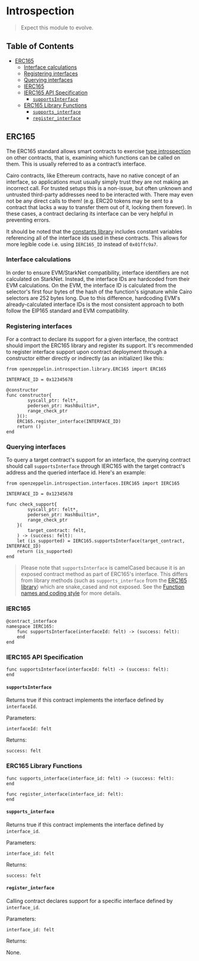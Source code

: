 # Introspection

> Expect this module to evolve.

## Table of Contents

* [ERC165](#erc165)
  * [Interface calculations](#interface-calculations)
  * [Registering interfaces](#registering-interfaces)
  * [Querying interfaces](#querying-interfaces)
  * [IERC165](#ierc165)
  * [IERC165 API Specification](#ierc165-api-specification)
    * [`supportsInterface`](#supportsinterface)
  * [ERC165 Library Functions](#erc165-library-functions)
    * [`supports_interface`](#supportsinterface2)
    * [`register_interface`](#register_interface)

## ERC165

The ERC165 standard allows smart contracts to exercise [type introspection](https://en.wikipedia.org/wiki/Type_introspection) on other contracts, that is, examining which functions can be called on them. This is usually referred to as a contract’s interface.

Cairo contracts, like Ethereum contracts, have no native concept of an interface, so applications must usually simply trust they are not making an incorrect call. For trusted setups this is a non-issue, but often unknown and untrusted third-party addresses need to be interacted with. There may even not be any direct calls to them! (e.g. ERC20 tokens may be sent to a contract that lacks a way to transfer them out of it, locking them forever). In these cases, a contract declaring its interface can be very helpful in preventing errors.

It should be noted that the [constants library](../src/openzeppelin/utils/constants/library.cairo) includes constant variables referencing all of the interface ids used in these contracts. This allows for more legible code i.e. using `IERC165_ID` instead of `0x01ffc9a7`.

### Interface calculations

In order to ensure EVM/StarkNet compatibility, interface identifiers are not calculated on StarkNet. Instead, the interface IDs are hardcoded from their EVM calculations. On the EVM, the interface ID is calculated from the selector's first four bytes of the hash of the function's signature while Cairo selectors are 252 bytes long. Due to this difference, hardcoding EVM's already-calculated interface IDs is the most consistent approach to both follow the EIP165 standard and EVM compatibility.

### Registering interfaces

For a contract to declare its support for a given interface, the contract should import the ERC165 library and register its support. It's recommended to register interface support upon contract deployment through a constructor either directly or indirectly (as an initializer) like this:

```cairo
from openzeppelin.introspection.library.ERC165 import ERC165

INTERFACE_ID = 0x12345678

@constructor
func constructor{
        syscall_ptr: felt*,
        pedersen_ptr: HashBuiltin*,
        range_check_ptr
    }():
    ERC165.register_interface(INTERFACE_ID)
    return ()
end
```

### Querying interfaces

To query a target contract's support for an interface, the querying contract should call `supportsInterface` through IERC165 with the target contract's address and the queried interface id. Here's an example:

```cairo
from openzeppelin.introspection.interfaces.IERC165 import IERC165

INTERFACE_ID = 0x12345678

func check_support{
        syscall_ptr: felt*,
        pedersen_ptr: HashBuiltin*,
        range_check_ptr
    }(
        target_contract: felt,
    ) -> (success: felt):
    let (is_supported) = IERC165.supportsInterface(target_contract, INTERFACE_ID)
    return (is_supported)
end
```

> Please note that `supportsInterface` is camelCased because it is an exposed contract method as part of ERC165's interface. This differs from library methods (such as `supports_interface` from the [ERC165 library](../src/openzeppelin/introspection/erc165/library.cairo)) which are snake_cased and not exposed. See the [Function names and coding style](../docs/Extensibility.md#function-names-and-coding-style) for more details.

### IERC165

```cairo
@contract_interface
namespace IERC165:
    func supportsInterface(interfaceId: felt) -> (success: felt):
    end
end
```

### IERC165 API Specification

```cairo
func supportsInterface(interfaceId: felt) -> (success: felt):
end
```

#### `supportsInterface`

Returns true if this contract implements the interface defined by `interfaceId`.

Parameters:

```cairo
interfaceId: felt
```

Returns:

```cairo
success: felt
```

### ERC165 Library Functions

```cairo
func supports_interface(interface_id: felt) -> (success: felt):
end

func register_interface(interface_id: felt):
end
```

<h4 id="supportsinterface2"><code>supports_interface</code></h4>

Returns true if this contract implements the interface defined by `interface_id`.

Parameters:

```cairo
interface_id: felt
```

Returns:

```cairo
success: felt
```

#### `register_interface`

Calling contract declares support for a specific interface defined by `interface_id`.

Parameters:

```cairo
interface_id: felt
```

Returns:

None.
